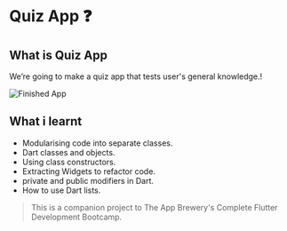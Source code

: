 
# Quiz App ❓



## What is Quiz App

We’re going to make a quiz app that tests user's general knowledge.!

![Finished App](https://github.com/londonappbrewery/Images/blob/master/quizzler-demo.gif)

## What i learnt

- Modularising  code into separate classes.
- Dart classes and objects.
- Using class constructors.
- Extracting Widgets to refactor  code.
- private and public modifiers in Dart.
- How to use Dart lists.



>This is a companion project to The App Brewery's Complete Flutter Development Bootcamp.
